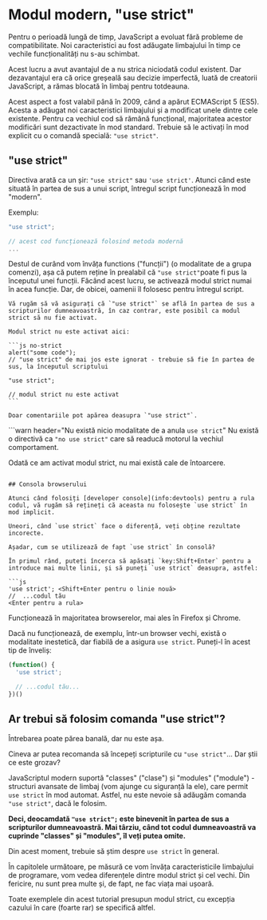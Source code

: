 # Modul modern, "use strict"

Pentru o perioadă lungă de timp, JavaScript a evoluat fără probleme de compatibilitate. Noi caracteristici au fost adăugate limbajului în timp ce vechile funcționalități nu s-au schimbat.

Acest lucru a avut avantajul de a nu strica niciodată codul existent. Dar dezavantajul era că orice greșeală sau decizie imperfectă, luată de creatorii JavaScript, a rămas blocată în limbaj pentru totdeauna.

Acest aspect a fost valabil până în 2009, când a apărut ECMAScript 5 (ES5). Acesta a adăugat noi caracteristici limbajului și a modificat unele dintre cele existente. Pentru ca vechiul cod să rămână funcțional, majoritatea acestor modificări sunt dezactivate în mod standard. Trebuie să le activați în mod explicit cu o comandă specială: `"use strict"`.

## "use strict"

Directiva arată ca un șir: `"use strict"` sau `'use strict'`. Atunci când este situată în partea de sus a unui script, întregul script funcționează în mod "modern".

Exemplu:

```js
"use strict";

// acest cod funcționează folosind metoda modernă
...
```

Destul de curând vom învăța functions ("funcții") (o modalitate de a grupa comenzi), așa că putem reține în prealabil că `"use strict"`poate fi pus la începutul unei funcții. Făcând acest lucru, se activează modul strict numai în acea funcție. Dar, de obicei, oamenii îl folosesc pentru întregul script.

````warn header="Asigurați-vă că \"use strict\" este la început"
Vă rugăm să vă asigurați că `"use strict"` se află în partea de sus a scripturilor dumneavoastră, în caz contrar, este posibil ca modul strict să nu fie activat.

Modul strict nu este activat aici:

```js no-strict
alert("some code");
// "use strict" de mai jos este ignorat - trebuie să fie în partea de sus, la începutul scriptului

"use strict";

// modul strict nu este activat
```

Doar comentariile pot apărea deasupra `"use strict"`.
````

```warn header="Nu există nicio modalitate de a anula `use strict`"
Nu există o directivă ca `"no use strict"` care să readucă motorul la vechiul comportament.

Odată ce am activat modul strict, nu mai există cale de întoarcere.
```

## Consola browserului

Atunci când folosiți [developer console](info:devtools) pentru a rula codul, vă rugăm să rețineți că aceasta nu folosește `use strict` în mod implicit.

Uneori, când `use strict` face o diferență, veți obține rezultate incorecte.

Așadar, cum se utilizează de fapt `use strict` în consolă?

În primul rând, puteți încerca să apăsați `key:Shift+Enter` pentru a introduce mai multe linii, și să puneți `use strict` deasupra, astfel:

```js
'use strict'; <Shift+Enter pentru o linie nouă>
//  ...codul tău
<Enter pentru a rula>
```

Funcționează în majoritatea browserelor, mai ales în Firefox și Chrome.

Dacă nu funcționează, de exemplu, într-un browser vechi, există o modalitate inestetică, dar fiabilă de a asigura `use strict`. Puneți-l în acest tip de înveliș:

```js
(function() {
  'use strict';

  // ...codul tău...
})()
```

## Ar trebui să folosim comanda "use strict"?

Întrebarea poate părea banală, dar nu este așa.

Cineva ar putea recomanda să începeți scripturile cu `"use strict"`... Dar știi ce este grozav?

JavaScriptul modern suportă "classes" ("clase") și "modules" ("module") - structuri avansate de limbaj (vom ajunge cu siguranță la ele), care permit `use strict` în mod automat. Astfel, nu este nevoie să adăugăm comanda `"use strict"`, dacă le folosim.

**Deci, deocamdată `"use strict";` este binevenit în partea de sus a scripturilor dumneavoastră. Mai târziu, când tot codul dumneavoastră va cuprinde "classes" și "modules", îl veți putea omite.**

Din acest moment, trebuie să știm despre `use strict` în general.

În capitolele următoare, pe măsură ce vom învăța caracteristicile limbajului de programare, vom vedea diferențele dintre modul strict și cel vechi. Din fericire, nu sunt prea multe și, de fapt, ne fac viața mai ușoară.

Toate exemplele din acest tutorial presupun modul strict, cu excepția cazului în care (foarte rar) se specifică altfel.
